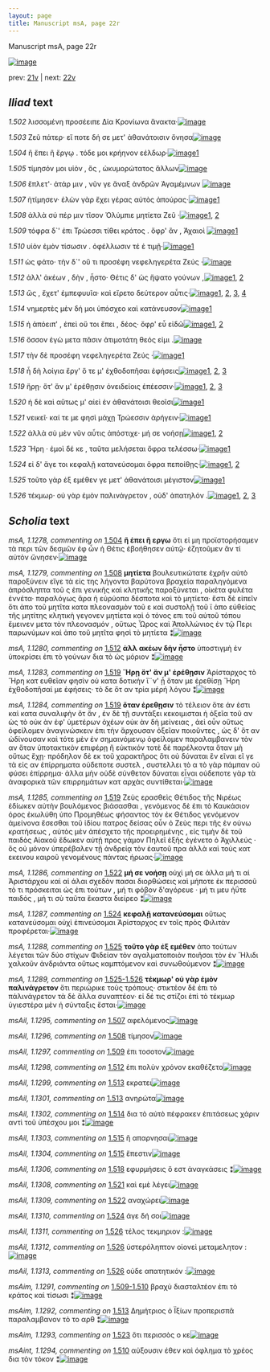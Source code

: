 ```yaml
---
layout: page
title: Manuscript msA, page 22r
---
```


Manuscript msA, page 22r

[![image](http://www.homermultitext.org/iipsrv?OBJ=IIP,1.0&FIF=/project/homer/pyramidal/deepzoom/hmt/vaimg/2017a/VA022RN_0023.tif&WID=100&CVT=JPEG)](http://www.homermultitext.org/ict2/?urn=urn:cite2:hmt:vaimg.2017a:VA022RN_0023)

prev:  [21v](../21v) | next:  [22v](../22v)

## *Iliad* text

*1.502* <a id="1.502"/> λισσομένη προσέειπε Δία 						Κρονίωνα ἄνακτα·[![image](http://www.homermultitext.org/iipsrv?OBJ=IIP,1.0&FIF=/project/homer/pyramidal/deepzoom/hmt/vaimg/2017a/VA022RN_0023.tif&RGN=0.178,0.2066,0.37,0.0263&WID=1000&CVT=JPEG)](http://www.homermultitext.org/ict2/?urn=urn:cite2:hmt:vaimg.2017a:VA022RN_0023@0.178,0.2066,0.37,0.0263)

*1.503* <a id="1.503"/> Ζεῦ πάτερ· εἴ ποτε δή σε 					μετ' ἀθανάτοισιν ὄνησα[![image](http://www.homermultitext.org/iipsrv?OBJ=IIP,1.0&FIF=/project/homer/pyramidal/deepzoom/hmt/vaimg/2017a/VA022RN_0023.tif&RGN=0.184,0.2261,0.37,0.0263&WID=1000&CVT=JPEG)](http://www.homermultitext.org/ict2/?urn=urn:cite2:hmt:vaimg.2017a:VA022RN_0023@0.184,0.2261,0.37,0.0263)

*1.504* <a id="1.504"/> ἢ ἔπει ἢ ἔργῳ . τόδε μοι κρήηνον εέλδωρ·[![image](http://www.homermultitext.org/iipsrv?OBJ=IIP,1.0&FIF=/project/homer/pyramidal/deepzoom/hmt/vaimg/2017a/VA022RN_0023.tif&RGN=0.185,0.2412,0.364,0.0331&WID=1000&CVT=JPEG)](http://www.homermultitext.org/ict2/?urn=urn:cite2:hmt:vaimg.2017a:VA022RN_0023@0.185,0.2412,0.364,0.0331)[1](#msA_1.1278)

*1.505* <a id="1.505"/> τίμησόν μοι υἱὸν , ὃς , ὠκυμορώτατος ἄλλων[![image](http://www.homermultitext.org/iipsrv?OBJ=IIP,1.0&FIF=/project/homer/pyramidal/deepzoom/hmt/vaimg/2017a/VA022RN_0023.tif&RGN=0.178,0.2607,0.364,0.0331&WID=1000&CVT=JPEG)](http://www.homermultitext.org/ict2/?urn=urn:cite2:hmt:vaimg.2017a:VA022RN_0023@0.178,0.2607,0.364,0.0331)

*1.506* <a id="1.506"/> ἔπλετ'· ἀτάρ μιν , νῦν γε ἄναξ ἀνδρῶν Ἀγαμέμνων 				[![image](http://www.homermultitext.org/iipsrv?OBJ=IIP,1.0&FIF=/project/homer/pyramidal/deepzoom/hmt/vaimg/2017a/VA022RN_0023.tif&RGN=0.188,0.278,0.373,0.0331&WID=1000&CVT=JPEG)](http://www.homermultitext.org/ict2/?urn=urn:cite2:hmt:vaimg.2017a:VA022RN_0023@0.188,0.278,0.373,0.0331)

*1.507* <a id="1.507"/> ἠτίμησεν· ἑλὼν γὰρ ἔχει γέρας αὐτὸς ἀπούρας·[![image](http://www.homermultitext.org/iipsrv?OBJ=IIP,1.0&FIF=/project/homer/pyramidal/deepzoom/hmt/vaimg/2017a/VA022RN_0023.tif&RGN=0.181,0.299,0.379,0.0331&WID=1000&CVT=JPEG)](http://www.homermultitext.org/ict2/?urn=urn:cite2:hmt:vaimg.2017a:VA022RN_0023@0.181,0.299,0.379,0.0331)[1](#msAil_1.1295)

*1.508* <a id="1.508"/> ἀλλὰ σύ πέρ μιν τῖσον Ὀλύμπιε μητίετα Ζεῦ ·[![image](http://www.homermultitext.org/iipsrv?OBJ=IIP,1.0&FIF=/project/homer/pyramidal/deepzoom/hmt/vaimg/2017a/VA022RN_0023.tif&RGN=0.179,0.3178,0.355,0.0331&WID=1000&CVT=JPEG)](http://www.homermultitext.org/ict2/?urn=urn:cite2:hmt:vaimg.2017a:VA022RN_0023@0.179,0.3178,0.355,0.0331)[1](#msAil_1.1296), [2](#msA_1.1279)

*1.509* <a id="1.509"/> τόφρα δ`' ἐπι Τρώεσσι τίθει κράτος . ὄφρ' ἂν , Ἀχαιοὶ 				[![image](http://www.homermultitext.org/iipsrv?OBJ=IIP,1.0&FIF=/project/homer/pyramidal/deepzoom/hmt/vaimg/2017a/VA022RN_0023.tif&RGN=0.179,0.3373,0.366,0.0331&WID=1000&CVT=JPEG)](http://www.homermultitext.org/ict2/?urn=urn:cite2:hmt:vaimg.2017a:VA022RN_0023@0.179,0.3373,0.366,0.0331)[1](#msAil_1.1297)

*1.510* <a id="1.510"/> υἱὸν ἐμὸν τίσωσιν . ὀφέλλωσιν τέ ἑ τιμῇ·[![image](http://www.homermultitext.org/iipsrv?OBJ=IIP,1.0&FIF=/project/homer/pyramidal/deepzoom/hmt/vaimg/2017a/VA022RN_0023.tif&RGN=0.18,0.3546,0.355,0.0331&WID=1000&CVT=JPEG)](http://www.homermultitext.org/ict2/?urn=urn:cite2:hmt:vaimg.2017a:VA022RN_0023@0.18,0.3546,0.355,0.0331)[1](#msAint_1.1294)

*1.511* <a id="1.511"/> ὡς φάτο· τὴν δ`' οὔ τι προσέφη νεφεληγερέτα Ζεύς ·[![image](http://www.homermultitext.org/iipsrv?OBJ=IIP,1.0&FIF=/project/homer/pyramidal/deepzoom/hmt/vaimg/2017a/VA022RN_0023.tif&RGN=0.176,0.3772,0.39,0.0368&WID=1000&CVT=JPEG)](http://www.homermultitext.org/ict2/?urn=urn:cite2:hmt:vaimg.2017a:VA022RN_0023@0.176,0.3772,0.39,0.0368)

*1.512* <a id="1.512"/> ἀλλ' ἀκέων , δὴν , ἧστο· Θέτις δ' ὡς ἥψατο γούνων ,[![image](http://www.homermultitext.org/iipsrv?OBJ=IIP,1.0&FIF=/project/homer/pyramidal/deepzoom/hmt/vaimg/2017a/VA022RN_0023.tif&RGN=0.178,0.3944,0.364,0.0323&WID=1000&CVT=JPEG)](http://www.homermultitext.org/ict2/?urn=urn:cite2:hmt:vaimg.2017a:VA022RN_0023@0.178,0.3944,0.364,0.0323)[1](#msAil_1.1298), [2](#msA_1.1280)

*1.513* <a id="1.513"/> ὣς , ἔχετ' ἐμπεφυυῖα· καὶ εἴρετο δεύτερον αὖτις·[![image](http://www.homermultitext.org/iipsrv?OBJ=IIP,1.0&FIF=/project/homer/pyramidal/deepzoom/hmt/vaimg/2017a/VA022RN_0023.tif&RGN=0.179,0.414,0.381,0.0308&WID=1000&CVT=JPEG)](http://www.homermultitext.org/ict2/?urn=urn:cite2:hmt:vaimg.2017a:VA022RN_0023@0.179,0.414,0.381,0.0308)[1](#msAim_1.1292), [2](#msAil_1.1299), [3](#msAil_1.1300), [4](#msAil_1.1301)

*1.514* <a id="1.514"/> νημερτὲς μὲν δή μοι ὑπόσχεο καὶ κατάνευσον[![image](http://www.homermultitext.org/iipsrv?OBJ=IIP,1.0&FIF=/project/homer/pyramidal/deepzoom/hmt/vaimg/2017a/VA022RN_0023.tif&RGN=0.18,0.4335,0.366,0.0308&WID=1000&CVT=JPEG)](http://www.homermultitext.org/ict2/?urn=urn:cite2:hmt:vaimg.2017a:VA022RN_0023@0.18,0.4335,0.366,0.0308)[1](#msAil_1.1302)

*1.515* <a id="1.515"/> ἠ ἀπόειπ' , ἐπεὶ οὔ τοι ἔπει , δέος· ὄφρ' εὖ εἰδῶ[![image](http://www.homermultitext.org/iipsrv?OBJ=IIP,1.0&FIF=/project/homer/pyramidal/deepzoom/hmt/vaimg/2017a/VA022RN_0023.tif&RGN=0.18,0.4538,0.359,0.0285&WID=1000&CVT=JPEG)](http://www.homermultitext.org/ict2/?urn=urn:cite2:hmt:vaimg.2017a:VA022RN_0023@0.18,0.4538,0.359,0.0285)[1](#msAil_1.1303), [2](#msAil_1.1304)

*1.516* <a id="1.516"/> ὅσσον ἐγὼ μετα πᾶσιν ἀτιμοτάτη θεός εἰμι .[![image](http://www.homermultitext.org/iipsrv?OBJ=IIP,1.0&FIF=/project/homer/pyramidal/deepzoom/hmt/vaimg/2017a/VA022RN_0023.tif&RGN=0.177,0.4703,0.353,0.0331&WID=1000&CVT=JPEG)](http://www.homermultitext.org/ict2/?urn=urn:cite2:hmt:vaimg.2017a:VA022RN_0023@0.177,0.4703,0.353,0.0331)

*1.517* <a id="1.517"/> τὴν δὲ προσέφη νεφεληγερέτα Ζεύς ·[![image](http://www.homermultitext.org/iipsrv?OBJ=IIP,1.0&FIF=/project/homer/pyramidal/deepzoom/hmt/vaimg/2017a/VA022RN_0023.tif&RGN=0.163,0.4891,0.405,0.0331&WID=1000&CVT=JPEG)](http://www.homermultitext.org/ict2/?urn=urn:cite2:hmt:vaimg.2017a:VA022RN_0023@0.163,0.4891,0.405,0.0331)[1](#msA_1.1281)

*1.518* <a id="1.518"/> ἦ δὴ λοίγια ἔργ' ὅ τε μ' ἐχθοδοπῆσαι ἐφήσεις[![image](http://www.homermultitext.org/iipsrv?OBJ=IIP,1.0&FIF=/project/homer/pyramidal/deepzoom/hmt/vaimg/2017a/VA022RN_0023.tif&RGN=0.175,0.5094,0.361,0.0331&WID=1000&CVT=JPEG)](http://www.homermultitext.org/ict2/?urn=urn:cite2:hmt:vaimg.2017a:VA022RN_0023@0.175,0.5094,0.361,0.0331)[1](#msAil_1.1306), [2](#msAil_1.1305), [3](#msA_1.1282)

*1.519* <a id="1.519"/> ἥρῃ· ὅτ' ἄν μ' ἐρέθῃσιν ὀνειδείοις ἐπέεσσιν·[![image](http://www.homermultitext.org/iipsrv?OBJ=IIP,1.0&FIF=/project/homer/pyramidal/deepzoom/hmt/vaimg/2017a/VA022RN_0023.tif&RGN=0.173,0.5289,0.359,0.0331&WID=1000&CVT=JPEG)](http://www.homermultitext.org/ict2/?urn=urn:cite2:hmt:vaimg.2017a:VA022RN_0023@0.173,0.5289,0.359,0.0331)[1](#msA_1.1285), [2](#msA_1.1284), [3](#msA_1.1283)

*1.520* <a id="1.520"/> ἡ δὲ καὶ αὕτως μ' αἰεὶ ἐν ἀθανάτοισι θεοῖσι[![image](http://www.homermultitext.org/iipsrv?OBJ=IIP,1.0&FIF=/project/homer/pyramidal/deepzoom/hmt/vaimg/2017a/VA022RN_0023.tif&RGN=0.173,0.5447,0.359,0.0331&WID=1000&CVT=JPEG)](http://www.homermultitext.org/ict2/?urn=urn:cite2:hmt:vaimg.2017a:VA022RN_0023@0.173,0.5447,0.359,0.0331)[1](#msAil_1.1307)

*1.521* <a id="1.521"/> νεικεῖ· καί τε με φησὶ μάχῃ Τρώεσσιν ἀρήγειν·[![image](http://www.homermultitext.org/iipsrv?OBJ=IIP,1.0&FIF=/project/homer/pyramidal/deepzoom/hmt/vaimg/2017a/VA022RN_0023.tif&RGN=0.173,0.5635,0.385,0.0331&WID=1000&CVT=JPEG)](http://www.homermultitext.org/ict2/?urn=urn:cite2:hmt:vaimg.2017a:VA022RN_0023@0.173,0.5635,0.385,0.0331)[1](#msAil_1.1308)

*1.522* <a id="1.522"/> ἀλλὰ σὺ μὲν νῦν αὖτις ἀπόστιχε· μή σε νοήσῃ[![image](http://www.homermultitext.org/iipsrv?OBJ=IIP,1.0&FIF=/project/homer/pyramidal/deepzoom/hmt/vaimg/2017a/VA022RN_0023.tif&RGN=0.175,0.5838,0.365,0.0331&WID=1000&CVT=JPEG)](http://www.homermultitext.org/ict2/?urn=urn:cite2:hmt:vaimg.2017a:VA022RN_0023@0.175,0.5838,0.365,0.0331)[1](#msAil_1.1309), [2](#msA_1.1286)

*1.523* <a id="1.523"/> Ἥρη · ἐμοὶ δέ κε , ταῦτα 					μελήσεται ὄφρα τελέσσω·[![image](http://www.homermultitext.org/iipsrv?OBJ=IIP,1.0&FIF=/project/homer/pyramidal/deepzoom/hmt/vaimg/2017a/VA022RN_0023.tif&RGN=0.176,0.6018,0.388,0.0323&WID=1000&CVT=JPEG)](http://www.homermultitext.org/ict2/?urn=urn:cite2:hmt:vaimg.2017a:VA022RN_0023@0.176,0.6018,0.388,0.0323)[1](#msAim_1.1293)

*1.524* <a id="1.524"/> εἰ δ' ἄγε τοι κεφαλῇ κατανεύσομαι ὄφρα πεποίθῃς·[![image](http://www.homermultitext.org/iipsrv?OBJ=IIP,1.0&FIF=/project/homer/pyramidal/deepzoom/hmt/vaimg/2017a/VA022RN_0023.tif&RGN=0.175,0.6228,0.39,0.0323&WID=1000&CVT=JPEG)](http://www.homermultitext.org/ict2/?urn=urn:cite2:hmt:vaimg.2017a:VA022RN_0023@0.175,0.6228,0.39,0.0323)[1](#msAil_1.1310), [2](#msA_1.1287)

*1.525* <a id="1.525"/> τοῦτο γὰρ ἐξ εμέθεν γε μετ' ἀθανάτοισι μέγιστον[![image](http://www.homermultitext.org/iipsrv?OBJ=IIP,1.0&FIF=/project/homer/pyramidal/deepzoom/hmt/vaimg/2017a/VA022RN_0023.tif&RGN=0.168,0.6424,0.369,0.0278&WID=1000&CVT=JPEG)](http://www.homermultitext.org/ict2/?urn=urn:cite2:hmt:vaimg.2017a:VA022RN_0023@0.168,0.6424,0.369,0.0278)[1](#msA_1.1288)

*1.526* <a id="1.526"/> τέκμωρ· οὐ γὰρ ἐμὸν παλινάγρετον , οὐδ' ἀπατηλόν .[![image](http://www.homermultitext.org/iipsrv?OBJ=IIP,1.0&FIF=/project/homer/pyramidal/deepzoom/hmt/vaimg/2017a/VA022RN_0023.tif&RGN=0.171,0.6634,0.381,0.0308&WID=1000&CVT=JPEG)](http://www.homermultitext.org/ict2/?urn=urn:cite2:hmt:vaimg.2017a:VA022RN_0023@0.171,0.6634,0.381,0.0308)[1](#msAil_1.1311), [2](#msAil_1.1313), [3](#msAil_1.1312)

## *Scholia* text

*msA, 1.1278, commenting on* [1.504](#1.504)  <a id="msA_1.1278"/> **ἢ ἐπει ἢ εργω** ὅτι εἰ μη προϊστορήσαμεν τὰ περι τῶν δεσμῶν ἐφ ὦν ἡ Θέτις ἐβοήθησεν αὐτῷ· ἐζητοῦμεν ἂν τί αὐτὸν ὤνησεν·[![image](http://www.homermultitext.org/iipsrv?OBJ=IIP,1.0&FIF=/project/homer/pyramidal/deepzoom/hmt/vaimg/2017a/VA022RN_0023.tif&RGN=0.17428150,0.09737206,0.46610169,0.02185339&WID=1000&CVT=JPEG)](http://www.homermultitext.org/ict2/?urn=urn:cite2:hmt:vaimg.2017a:VA022RN_0023@0.17428150,0.09737206,0.46610169,0.02185339)

*msA, 1.1279, commenting on* [1.508](#1.508)  <a id="msA_1.1279"/> **μητίετα** βουλευτικώτατε ἐχρῆν αὐτὸ παροξύνειν εἴγε τὰ εἰς της λήγοντα βαρύτονα βραχεία παραληγόμενα ἀπρόσληπτα τοῦ ς ἐπι γενικῆς καὶ κλητικῆς παροξύνεται , οἰκέτα φυλέτα ἐννέτα· παραλόγως ἄρα ἡ εὐρύοπα δέσποτα καὶ τὸ μητίετα· ἔστι δὲ εἰπεῖν ὅτι ἀπο τοῦ μητῖτα κατα πλεονασμὸν τοῦ ε καὶ συστολῇ τοῦ ϊ ἀπο εὐθείας τῆς μητίτης κλητικὴ γεγονεν μητίετα καὶ ὁ τόνος επι τοῦ αὐτοῦ τόπου ἔμεινεν μετα τὸν πλεονασμόν , οὕτως Ὦρος καὶ Ἀπολλώνιος ἐν τῷ Περι παρωνύμων καὶ ἀπο τοῦ μητῖτα φησὶ τὸ μητίετα ⁑[![image](http://www.homermultitext.org/iipsrv?OBJ=IIP,1.0&FIF=/project/homer/pyramidal/deepzoom/hmt/vaimg/2017a/VA022RN_0023.tif&RGN=0.19233604,0.10345781,0.59837878,0.05919779&WID=1000&CVT=JPEG)](http://www.homermultitext.org/ict2/?urn=urn:cite2:hmt:vaimg.2017a:VA022RN_0023@0.19233604,0.10345781,0.59837878,0.05919779)

*msA, 1.1280, commenting on* [1.512](#1.512)  <a id="msA_1.1280"/> **ἀλλ ακέων δὴν ἧστο** ὑποστιγμὴ ἐν ὑποκρίσει ἐπι τὸ γούνων δια τὸ ὡς μόριον ⁑[![image](http://www.homermultitext.org/iipsrv?OBJ=IIP,1.0&FIF=/project/homer/pyramidal/deepzoom/hmt/vaimg/2017a/VA022RN_0023.tif&RGN=0.56890199,0.40027663,0.21370671,0.02544952&WID=1000&CVT=JPEG)](http://www.homermultitext.org/ict2/?urn=urn:cite2:hmt:vaimg.2017a:VA022RN_0023@0.56890199,0.40027663,0.21370671,0.02544952)

*msA, 1.1283, commenting on* [1.519](#1.519)  <a id="msA_1.1283"/> **Ἥρῃ ὅτ' ἄν μ' ἐρέθῃσιν** Ἀρίσταρχος τὸ Ἥρη κατ ευθεῖαν φησὶν οὐ κατα δοτικήν ἵ¨ν' ᾖ ὅταν με ἐρεθίσῃ Ἥρη ἐχθοδοπῆσαί με ἐφήσεις· τὸ δε ὅτ αν τρία μέρή λόγου ⁑[![image](http://www.homermultitext.org/iipsrv?OBJ=IIP,1.0&FIF=/project/homer/pyramidal/deepzoom/hmt/vaimg/2017a/VA022RN_0023.tif&RGN=0.55932203,0.49045643,0.20744289,0.05200553&WID=1000&CVT=JPEG)](http://www.homermultitext.org/ict2/?urn=urn:cite2:hmt:vaimg.2017a:VA022RN_0023@0.55932203,0.49045643,0.20744289,0.05200553)

*msA, 1.1284, commenting on* [1.519](#1.519)  <a id="msA_1.1284"/> **ὅταν ἐρεθῃσιν** τὸ τέλειον ὅτε άν ἐστι καὶ κατα συναλιφὴν ὅτ ἄν , ἐν δὲ τῇ συντάξει κεκοιμισται ἡ ὀξεῖα τοῦ αν ὡς τὸ οὐκ ὰν ἐφ' ὑμετέρων ὀχέων οὐκ ὰν δὴ μείνειας , ἀεὶ οὖν οὕτως ὀφείλομεν ἀναγινώσκειν ἐπι τὴν ἄρχουσαν ὀξεῖαν ποιοῦντες , ὡς δ' ὅτ αν ὠδίνουσαν καὶ τότε μὲν ἐν σημαινόμενῳ ὀφείλομεν παραλαμβανειν τὸν αν ὅταν ὑποτακτικὸν επιφέρῃ ἢ εὐκτικόν τοτὲ δὲ παρέλκοντα ὅταν μὴ οὔτως ἔχῃ· πρόδηλον δὲ εκ τοῦ χαρακτῆρος ὅτι οὐ δύναται ἓν εῖναι εῖ γε τὰ εἰς αν ἐπίρρηματα οὐδεποτε συστελ , συστελλει τὸ α τὸ γὰρ πάμπαν οὐ φύσει ἐπίρρημα· ἀλλα μὴν οὐδὲ σύνθετον δύναται εἶναι οὐδεποτε γὰρ τὰ ἀναφορικὰ τῶν επιρρημάτων κατ αρχὰς συντίθεται·[![image](http://www.homermultitext.org/iipsrv?OBJ=IIP,1.0&FIF=/project/homer/pyramidal/deepzoom/hmt/vaimg/2017a/VA022RN_0023.tif&RGN=0.55895357,0.53969571,0.21628592,0.16846473&WID=1000&CVT=JPEG)](http://www.homermultitext.org/ict2/?urn=urn:cite2:hmt:vaimg.2017a:VA022RN_0023@0.55895357,0.53969571,0.21628592,0.16846473)

*msA, 1.1285, commenting on* [1.519](#1.519)  <a id="msA_1.1285"/> Ζεὺς ερασθεὶς Θέτιδος τῆς Νιρέως ἐδίωκεν αὐτὴν βουλόμενος βιάσασθαι , γενόμενος δὲ ἐπι τὸ Καυκάσιον όρος ἐκωλύθη ὑπο Προμηθέως φήσαντος τὸν ἐκ Θέτιδος γενόμενον ἀμείνονα ἔσεσθαι τοῦ ἰδίου πατρος δείσας οὖν ὁ Ζεὺς περι τῆς ἐν οὐνω κρατήσεως , αὐτὸς μὲν ἀπέσχετο τῆς προειρημένης , εἰς τιμὴν δὲ τοῦ παιδὸς Αἰακοῦ ἔδωκεν αὐτῇ προς γάμον Πηλεῖ ἑξῆς ἐγένετο ὁ Ἀχιλλεύς · ὃς οὐ μόνον ὑπερέβαλεν τῇ ἀνδρείᾳ τὸν ἑαυτοῦ πρα ἀλλὰ καὶ τοὺς κατ εκεινου καιροῦ γενομένους πάντας ήρωας·[![image](http://www.homermultitext.org/iipsrv?OBJ=IIP,1.0&FIF=/project/homer/pyramidal/deepzoom/hmt/vaimg/2017a/VA022RN_0023.tif&RGN=0.14922623,0.69847856,0.61201179,0.04785615&WID=1000&CVT=JPEG)](http://www.homermultitext.org/ict2/?urn=urn:cite2:hmt:vaimg.2017a:VA022RN_0023@0.14922623,0.69847856,0.61201179,0.04785615)

*msA, 1.1286, commenting on* [1.522](#1.522)  <a id="msA_1.1286"/> **μή σε νοήσῃ** οὐχὶ μή σε ἀλλα μή τι αἱ Ἀριστάρχου καὶ αἱ άλαι σχεδὸν πασαι διορθώσεις καὶ μήποτε ἐκ περισσοῦ τὸ τι πρόσκειται ὡς ἐπι τούτων , μή τι φόβον δ'αγόρευε · μή τι μευ ἠΰτε παιδός , μή τι σὺ ταῦτα ἕκαστα διείρεο ⁑[![image](http://www.homermultitext.org/iipsrv?OBJ=IIP,1.0&FIF=/project/homer/pyramidal/deepzoom/hmt/vaimg/2017a/VA022RN_0023.tif&RGN=0.15585851,0.73582296,0.61164333,0.02683264&WID=1000&CVT=JPEG)](http://www.homermultitext.org/ict2/?urn=urn:cite2:hmt:vaimg.2017a:VA022RN_0023@0.15585851,0.73582296,0.61164333,0.02683264)

*msA, 1.1287, commenting on* [1.524](#1.524)  <a id="msA_1.1287"/> **κεφαλῇ κατανεύσομαι** οὕτως κατανεύσομαι οὐχὶ ἐπινεύσομαι Ἀρίσταρχος εν τοῖς πρὸς Φιλιτὰν προφέρεται·[![image](http://www.homermultitext.org/iipsrv?OBJ=IIP,1.0&FIF=/project/homer/pyramidal/deepzoom/hmt/vaimg/2017a/VA022RN_0023.tif&RGN=0.20891673,0.74993084,0.49410464,0.02406639&WID=1000&CVT=JPEG)](http://www.homermultitext.org/ict2/?urn=urn:cite2:hmt:vaimg.2017a:VA022RN_0023@0.20891673,0.74993084,0.49410464,0.02406639)

*msA, 1.1288, commenting on* [1.525](#1.525)  <a id="msA_1.1288"/> **τοῦτο γὰρ ἐξ εμέθεν** ἀπο τούτων λέγεται τῶν δύο στίχων Φιδείαν τὸν αγαλματοποιὸν ποιῆσαι τὸν ἐν Ἥλιδι χαλκοῦν ἀνδριάντα οὕτως καμπτόμενον καὶ συνωθούμενον ⁑[![image](http://www.homermultitext.org/iipsrv?OBJ=IIP,1.0&FIF=/project/homer/pyramidal/deepzoom/hmt/vaimg/2017a/VA022RN_0023.tif&RGN=0.14112012,0.76237898,0.62859248,0.03015214&WID=1000&CVT=JPEG)](http://www.homermultitext.org/ict2/?urn=urn:cite2:hmt:vaimg.2017a:VA022RN_0023@0.14112012,0.76237898,0.62859248,0.03015214)

*msA, 1.1289, commenting on* [1.525-1.526](#1.525-1.526)  <a id="msA_1.1289"/> **τέκμωρ' οὐ γὰρ ἐμὸν παλινάγρετον** ὅτι περιώρικε τοὺς τρόπους· στικτέον δὲ ἐπι τὸ πάλινάγρετον τὰ δὲ ἄλλα συναπτέον· εἰ δέ τις στίζοι ἐπὶ τὸ τέκμωρ ὑγιεστέρα μὲν ἡ σύνταξις ἔσται·[![image](http://www.homermultitext.org/iipsrv?OBJ=IIP,1.0&FIF=/project/homer/pyramidal/deepzoom/hmt/vaimg/2017a/VA022RN_0023.tif&RGN=0.15880619,0.77593361,0.60243183,0.03181189&WID=1000&CVT=JPEG)](http://www.homermultitext.org/ict2/?urn=urn:cite2:hmt:vaimg.2017a:VA022RN_0023@0.15880619,0.77593361,0.60243183,0.03181189)

*msAil, 1.1295, commenting on* [1.507](#1.507)  <a id="msAil_1.1295"/> αφελόμενος[![image](http://www.homermultitext.org/iipsrv?OBJ=IIP,1.0&FIF=/project/homer/pyramidal/deepzoom/hmt/vaimg/2017a/VA022RN_0023.tif&RGN=0.50405306,0.30290456,0.04495210,0.01051176&WID=1000&CVT=JPEG)](http://www.homermultitext.org/ict2/?urn=urn:cite2:hmt:vaimg.2017a:VA022RN_0023@0.50405306,0.30290456,0.04495210,0.01051176)

*msAil, 1.1296, commenting on* [1.508](#1.508)  <a id="msAil_1.1296"/> τίμησον[![image](http://www.homermultitext.org/iipsrv?OBJ=IIP,1.0&FIF=/project/homer/pyramidal/deepzoom/hmt/vaimg/2017a/VA022RN_0023.tif&RGN=0.33087693,0.32005533,0.03574060,0.00995851&WID=1000&CVT=JPEG)](http://www.homermultitext.org/ict2/?urn=urn:cite2:hmt:vaimg.2017a:VA022RN_0023@0.33087693,0.32005533,0.03574060,0.00995851)

*msAil, 1.1297, commenting on* [1.509](#1.509)  <a id="msAil_1.1297"/> ἐπι τοσοτον[![image](http://www.homermultitext.org/iipsrv?OBJ=IIP,1.0&FIF=/project/homer/pyramidal/deepzoom/hmt/vaimg/2017a/VA022RN_0023.tif&RGN=0.20891673,0.33471646,0.04237288,0.00995851&WID=1000&CVT=JPEG)](http://www.homermultitext.org/ict2/?urn=urn:cite2:hmt:vaimg.2017a:VA022RN_0023@0.20891673,0.33471646,0.04237288,0.00995851)

*msAil, 1.1298, commenting on* [1.512](#1.512)  <a id="msAil_1.1298"/> ἐπι πολὺν χρόνον εκαθέζετο[![image](http://www.homermultitext.org/iipsrv?OBJ=IIP,1.0&FIF=/project/homer/pyramidal/deepzoom/hmt/vaimg/2017a/VA022RN_0023.tif&RGN=0.27966102,0.39308437,0.08106116,0.01134163&WID=1000&CVT=JPEG)](http://www.homermultitext.org/ict2/?urn=urn:cite2:hmt:vaimg.2017a:VA022RN_0023@0.27966102,0.39308437,0.08106116,0.01134163)

*msAil, 1.1299, commenting on* [1.513](#1.513)  <a id="msAil_1.1299"/> εκρατει[![image](http://www.homermultitext.org/iipsrv?OBJ=IIP,1.0&FIF=/project/homer/pyramidal/deepzoom/hmt/vaimg/2017a/VA022RN_0023.tif&RGN=0.20596905,0.41521438,0.02431835,0.00995851&WID=1000&CVT=JPEG)](http://www.homermultitext.org/ict2/?urn=urn:cite2:hmt:vaimg.2017a:VA022RN_0023@0.20596905,0.41521438,0.02431835,0.00995851)

*msAil, 1.1301, commenting on* [1.513](#1.513)  <a id="msAil_1.1301"/> ανηρώτα[![image](http://www.homermultitext.org/iipsrv?OBJ=IIP,1.0&FIF=/project/homer/pyramidal/deepzoom/hmt/vaimg/2017a/VA022RN_0023.tif&RGN=0.40493736,0.41466113,0.03279293,0.00968188&WID=1000&CVT=JPEG)](http://www.homermultitext.org/ict2/?urn=urn:cite2:hmt:vaimg.2017a:VA022RN_0023@0.40493736,0.41466113,0.03279293,0.00968188)

*msAil, 1.1302, commenting on* [1.514](#1.514)  <a id="msAil_1.1302"/> δια τὸ αὐτὸ πέφρακεν ἐπιτάσεως χάριν αντὶ τοῦ ὑπέσχου μοι ⁑[![image](http://www.homermultitext.org/iipsrv?OBJ=IIP,1.0&FIF=/project/homer/pyramidal/deepzoom/hmt/vaimg/2017a/VA022RN_0023.tif&RGN=0.37877671,0.43485477,0.16838615,0.01244813&WID=1000&CVT=JPEG)](http://www.homermultitext.org/ict2/?urn=urn:cite2:hmt:vaimg.2017a:VA022RN_0023@0.37877671,0.43485477,0.16838615,0.01244813)

*msAil, 1.1303, commenting on* [1.515](#1.515)  <a id="msAil_1.1303"/> ἢ απαρνησαι[![image](http://www.homermultitext.org/iipsrv?OBJ=IIP,1.0&FIF=/project/homer/pyramidal/deepzoom/hmt/vaimg/2017a/VA022RN_0023.tif&RGN=0.20081061,0.45228216,0.04016212,0.01051176&WID=1000&CVT=JPEG)](http://www.homermultitext.org/ict2/?urn=urn:cite2:hmt:vaimg.2017a:VA022RN_0023@0.20081061,0.45228216,0.04016212,0.01051176)

*msAil, 1.1304, commenting on* [1.515](#1.515)  <a id="msAil_1.1304"/> ἔπεστιν[![image](http://www.homermultitext.org/iipsrv?OBJ=IIP,1.0&FIF=/project/homer/pyramidal/deepzoom/hmt/vaimg/2017a/VA022RN_0023.tif&RGN=0.37951363,0.45394191,0.02984525,0.00912863&WID=1000&CVT=JPEG)](http://www.homermultitext.org/ict2/?urn=urn:cite2:hmt:vaimg.2017a:VA022RN_0023@0.37951363,0.45394191,0.02984525,0.00912863)

*msAil, 1.1306, commenting on* [1.518](#1.518)  <a id="msAil_1.1306"/> εφυρμήσεις ὅ εστ ἀναγκάσεις ⁑[![image](http://www.homermultitext.org/iipsrv?OBJ=IIP,1.0&FIF=/project/homer/pyramidal/deepzoom/hmt/vaimg/2017a/VA022RN_0023.tif&RGN=0.48857775,0.51175657,0.08327192,0.01687414&WID=1000&CVT=JPEG)](http://www.homermultitext.org/ict2/?urn=urn:cite2:hmt:vaimg.2017a:VA022RN_0023@0.48857775,0.51175657,0.08327192,0.01687414)

*msAil, 1.1308, commenting on* [1.521](#1.521)  <a id="msAil_1.1308"/> καὶ εμὲ λέγει[![image](http://www.homermultitext.org/iipsrv?OBJ=IIP,1.0&FIF=/project/homer/pyramidal/deepzoom/hmt/vaimg/2017a/VA022RN_0023.tif&RGN=0.26234340,0.56514523,0.04605748,0.00912863&WID=1000&CVT=JPEG)](http://www.homermultitext.org/ict2/?urn=urn:cite2:hmt:vaimg.2017a:VA022RN_0023@0.26234340,0.56514523,0.04605748,0.00912863)

*msAil, 1.1309, commenting on* [1.522](#1.522)  <a id="msAil_1.1309"/> αναχώρει[![image](http://www.homermultitext.org/iipsrv?OBJ=IIP,1.0&FIF=/project/homer/pyramidal/deepzoom/hmt/vaimg/2017a/VA022RN_0023.tif&RGN=0.38614591,0.58865837,0.03574060,0.01051176&WID=1000&CVT=JPEG)](http://www.homermultitext.org/ict2/?urn=urn:cite2:hmt:vaimg.2017a:VA022RN_0023@0.38614591,0.58865837,0.03574060,0.01051176)

*msAil, 1.1310, commenting on* [1.524](#1.524)  <a id="msAil_1.1310"/> άγε δή σοι[![image](http://www.homermultitext.org/iipsrv?OBJ=IIP,1.0&FIF=/project/homer/pyramidal/deepzoom/hmt/vaimg/2017a/VA022RN_0023.tif&RGN=0.21002211,0.62213001,0.03021371,0.00857538&WID=1000&CVT=JPEG)](http://www.homermultitext.org/ict2/?urn=urn:cite2:hmt:vaimg.2017a:VA022RN_0023@0.21002211,0.62213001,0.03021371,0.00857538)

*msAil, 1.1311, commenting on* [1.526](#1.526)  <a id="msAil_1.1311"/> τέλος τεκμηριον :[![image](http://www.homermultitext.org/iipsrv?OBJ=IIP,1.0&FIF=/project/homer/pyramidal/deepzoom/hmt/vaimg/2017a/VA022RN_0023.tif&RGN=0.18275608,0.66085754,0.05858511,0.01051176&WID=1000&CVT=JPEG)](http://www.homermultitext.org/ict2/?urn=urn:cite2:hmt:vaimg.2017a:VA022RN_0023@0.18275608,0.66085754,0.05858511,0.01051176)

*msAil, 1.1312, commenting on* [1.526](#1.526)  <a id="msAil_1.1312"/> ὑστερόληπτον οἱονεὶ μεταμελητον :[![image](http://www.homermultitext.org/iipsrv?OBJ=IIP,1.0&FIF=/project/homer/pyramidal/deepzoom/hmt/vaimg/2017a/VA022RN_0023.tif&RGN=0.36772292,0.66196404,0.09248342,0.01272476&WID=1000&CVT=JPEG)](http://www.homermultitext.org/ict2/?urn=urn:cite2:hmt:vaimg.2017a:VA022RN_0023@0.36772292,0.66196404,0.09248342,0.01272476)

*msAil, 1.1313, commenting on* [1.526](#1.526)  <a id="msAil_1.1313"/> οὐδε απατητικόν :[![image](http://www.homermultitext.org/iipsrv?OBJ=IIP,1.0&FIF=/project/homer/pyramidal/deepzoom/hmt/vaimg/2017a/VA022RN_0023.tif&RGN=0.49152542,0.66528354,0.06116433,0.00968188&WID=1000&CVT=JPEG)](http://www.homermultitext.org/ict2/?urn=urn:cite2:hmt:vaimg.2017a:VA022RN_0023@0.49152542,0.66528354,0.06116433,0.00968188)

*msAim, 1.1291, commenting on* [1.509-1.510](#1.509-1.510)  <a id="msAim_1.1291"/> βραχὺ διασταλτέον ἐπι τὸ κράτος καὶ τίσωσι ⁑[![image](http://www.homermultitext.org/iipsrv?OBJ=IIP,1.0&FIF=/project/homer/pyramidal/deepzoom/hmt/vaimg/2017a/VA022RN_0023.tif&RGN=0.53168755,0.34439834,0.04900516,0.03845090&WID=1000&CVT=JPEG)](http://www.homermultitext.org/ict2/?urn=urn:cite2:hmt:vaimg.2017a:VA022RN_0023@0.53168755,0.34439834,0.04900516,0.03845090)

*msAim, 1.1292, commenting on* [1.513](#1.513)  <a id="msAim_1.1292"/> 	 Δημήτριος ὁ Ϊξίων προπερισπᾶ παραλαμβανον τὸ το αρθ ⁑[![image](http://www.homermultitext.org/iipsrv?OBJ=IIP,1.0&FIF=/project/homer/pyramidal/deepzoom/hmt/vaimg/2017a/VA022RN_0023.tif&RGN=0.53242447,0.43457815,0.03758290,0.04619640&WID=1000&CVT=JPEG)](http://www.homermultitext.org/ict2/?urn=urn:cite2:hmt:vaimg.2017a:VA022RN_0023@0.53242447,0.43457815,0.03758290,0.04619640)

*msAim, 1.1293, commenting on* [1.523](#1.523)  <a id="msAim_1.1293"/> ὅτι περισσὸς ο κε[![image](http://www.homermultitext.org/iipsrv?OBJ=IIP,1.0&FIF=/project/homer/pyramidal/deepzoom/hmt/vaimg/2017a/VA022RN_0023.tif&RGN=0.55416360,0.60387275,0.01363301,0.07358230&WID=1000&CVT=JPEG)](http://www.homermultitext.org/ict2/?urn=urn:cite2:hmt:vaimg.2017a:VA022RN_0023@0.55416360,0.60387275,0.01363301,0.07358230)

*msAint, 1.1294, commenting on* [1.510](#1.510)  <a id="msAint_1.1294"/> αὐξουσιν έθεν καὶ όφλημα τὸ χρέος δια τὸν τόκον ⁑[![image](http://www.homermultitext.org/iipsrv?OBJ=IIP,1.0&FIF=/project/homer/pyramidal/deepzoom/hmt/vaimg/2017a/VA022RN_0023.tif&RGN=0.10722181,0.34827109,0.06853353,0.03540802&WID=1000&CVT=JPEG)](http://www.homermultitext.org/ict2/?urn=urn:cite2:hmt:vaimg.2017a:VA022RN_0023@0.10722181,0.34827109,0.06853353,0.03540802)
